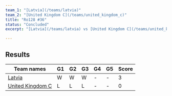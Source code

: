 ```yaml
---
team_1: "[Latvia](/teams/latvia)"
team_2: "[United Kingdom C](/teams/united_kingdom_c)"
title: "Ro128 #36"
status: "Concluded"
excerpt: "[Latvia](/teams/latvia) vs [United Kingdom C](/teams/united_kingdom_c)"

---
```

## Results

| Team names | G1 | G2 | G3 | G4 | G5 | Score |
| -- | -- | -- | -- | -- | -- | -- |
| [Latvia](/teams/latvia) | W | W | W | - | - | 3 |
| [United Kingdom C](/teams/united_kingdom_c) | L | L | L | - | - | 0 |
